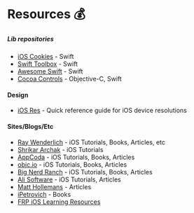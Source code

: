# Resources :moneybag:

##### Lib repositories

* [iOS Cookies](http://www.ioscookies.com/) - Swift
* [Swift Toolbox](http://www.swifttoolbox.io/) - Swift
* [Awesome Swift](https://github.com/Wolg/awesome-swift) - Swift
* [Cocoa Controls](https://www.cocoacontrols.com/) - Objective-C, Swift

#### Design

* [iOS Res](http://iosres.com/) - Quick reference guide for iOS device resolutions



#### Sites/Blogs/Etc

* [Ray Wenderlich](http://www.raywenderlich.com/) - iOS Tutorials, Books, Articles, etc
* [Shrikar Archak](http://shrikar.com/) - iOS Tutorials
* [AppCoda](http://www.appcoda.com/) - iOS Tutorials, Books, Articles
* [objc.io](https://www.objc.io/) - iOS Tutorials, Books, Articles
* [Big Nerd Ranch](https://www.bignerdranch.com/) - iOS Tutorials, Books, Articles
* [Ali Software](http://alisoftware.github.io/) - iOS Tutorials, Articles
* [Matt Hollemans](http://matthijshollemans.com/) - Articles
* [iPetrovich](http://ipetrovich.blogspot.pt/) - Books
* [FRP iOS Learning Resources](https://gist.github.com/JaviLorbada/4a7bd6129275ebefd5a6)
